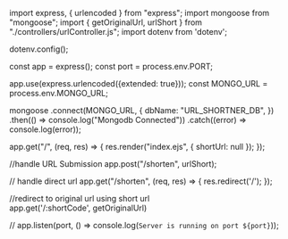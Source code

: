 import express, { urlencoded } from "express";
import mongoose from "mongoose";
import { getOriginalUrl, urlShort } from "./controllers/urlController.js";
import dotenv from 'dotenv';

dotenv.config();

const app = express();
const port = process.env.PORT;

app.use(express.urlencoded({extended: true}));
const MONGO_URL = process.env.MONGO_URL;

mongoose
  .connect(MONGO_URL, {
    dbName: "URL_SHORTNER_DB",
  })
  .then(() => console.log("Mongodb Connected"))
  .catch((error) => console.log(error));

app.get("/", (req, res) => {
  res.render("index.ejs", { shortUrl: null });
});

//handle URL Submission
app.post("/shorten", urlShort);

// handle direct url
app.get("/shorten", (req, res) => {
  res.redirect('/');
});

//redirect to original url using short url\
app.get('/:shortCode', getOriginalUrl)

// app.listen(port, () => console.log(`Server is running on port ${port}`));